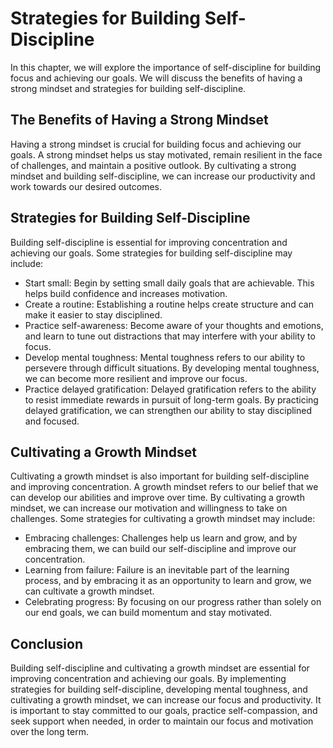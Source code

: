 Strategies for Building Self-Discipline
======================================================================================

In this chapter, we will explore the importance of self-discipline for building focus and achieving our goals. We will discuss the benefits of having a strong mindset and strategies for building self-discipline.

The Benefits of Having a Strong Mindset
---------------------------------------

Having a strong mindset is crucial for building focus and achieving our goals. A strong mindset helps us stay motivated, remain resilient in the face of challenges, and maintain a positive outlook. By cultivating a strong mindset and building self-discipline, we can increase our productivity and work towards our desired outcomes.

Strategies for Building Self-Discipline
---------------------------------------

Building self-discipline is essential for improving concentration and achieving our goals. Some strategies for building self-discipline may include:

* Start small: Begin by setting small daily goals that are achievable. This helps build confidence and increases motivation.
* Create a routine: Establishing a routine helps create structure and can make it easier to stay disciplined.
* Practice self-awareness: Become aware of your thoughts and emotions, and learn to tune out distractions that may interfere with your ability to focus.
* Develop mental toughness: Mental toughness refers to our ability to persevere through difficult situations. By developing mental toughness, we can become more resilient and improve our focus.
* Practice delayed gratification: Delayed gratification refers to the ability to resist immediate rewards in pursuit of long-term goals. By practicing delayed gratification, we can strengthen our ability to stay disciplined and focused.

Cultivating a Growth Mindset
----------------------------

Cultivating a growth mindset is also important for building self-discipline and improving concentration. A growth mindset refers to our belief that we can develop our abilities and improve over time. By cultivating a growth mindset, we can increase our motivation and willingness to take on challenges. Some strategies for cultivating a growth mindset may include:

* Embracing challenges: Challenges help us learn and grow, and by embracing them, we can build our self-discipline and improve our concentration.
* Learning from failure: Failure is an inevitable part of the learning process, and by embracing it as an opportunity to learn and grow, we can cultivate a growth mindset.
* Celebrating progress: By focusing on our progress rather than solely on our end goals, we can build momentum and stay motivated.

Conclusion
----------

Building self-discipline and cultivating a growth mindset are essential for improving concentration and achieving our goals. By implementing strategies for building self-discipline, developing mental toughness, and cultivating a growth mindset, we can increase our focus and productivity. It is important to stay committed to our goals, practice self-compassion, and seek support when needed, in order to maintain our focus and motivation over the long term.
